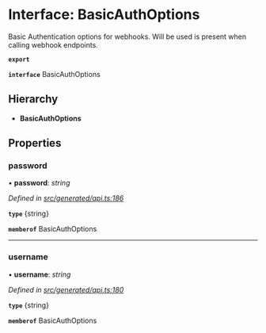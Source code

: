 # Interface: BasicAuthOptions

Basic Authentication options for webhooks. Will be used is present when calling webhook endpoints.

**`export`** 

**`interface`** BasicAuthOptions

## Hierarchy

* **BasicAuthOptions**

## Properties

###  password

• **password**: *string*

*Defined in [src/generated/api.ts:186](https://github.com/mailslurp/mailslurp-client-ts-js/blob/45dbdd8/src/generated/api.ts#L186)*

**`type`** {string}

**`memberof`** BasicAuthOptions

___

###  username

• **username**: *string*

*Defined in [src/generated/api.ts:180](https://github.com/mailslurp/mailslurp-client-ts-js/blob/45dbdd8/src/generated/api.ts#L180)*

**`type`** {string}

**`memberof`** BasicAuthOptions
